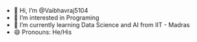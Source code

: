 - 👋 Hi, I’m @Vaibhavraj5104
- 👀 I’m interested in Programing
- 🌱 I’m currently learning Data Science and AI from IIT - Madras
- 😄 Pronouns: He/His

<!---
Vaibhavraj5104/Vaibhavraj5104 is a ✨ special ✨ repository because its `README.md` (this file) appears on your GitHub profile.
You can click the Preview link to take a look at your changes.
--->
